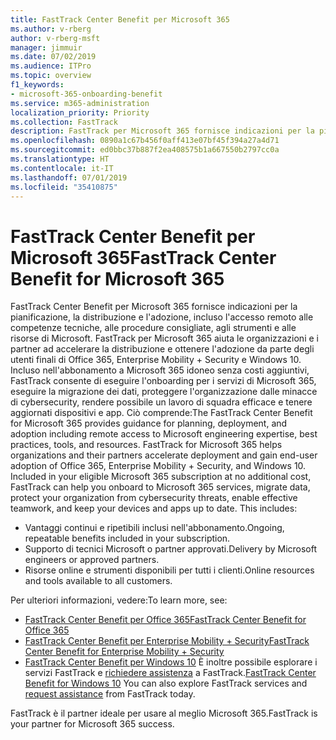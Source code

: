 ```yaml
---
title: FastTrack Center Benefit per Microsoft 365
ms.author: v-rberg
author: v-rberg-msft
manager: jimmuir
ms.date: 07/02/2019
ms.audience: ITPro
ms.topic: overview
f1_keywords:
- microsoft-365-onboarding-benefit
ms.service: m365-administration
localization_priority: Priority
ms.collection: FastTrack
description: FastTrack per Microsoft 365 fornisce indicazioni per la pianificazione, la distribuzione e l'adozione, incluso l'accesso remoto alle competenze tecniche, alle procedure consigliate, agli strumenti e alle risorse di Microsoft. FastTrack per Microsoft 365 aiuta le organizzazioni e i partner ad accelerare la distribuzione e ottenere l'adozione da parte degli utenti finali di Office 365, Windows 10 ed Enterprise Mobility + Security.
ms.openlocfilehash: 0890a1c67b456f0aff413e07bf45f394a27a4d71
ms.sourcegitcommit: ed0bbc37b887f2ea408575b1a667550b2797cc0a
ms.translationtype: HT
ms.contentlocale: it-IT
ms.lasthandoff: 07/01/2019
ms.locfileid: "35410875"
---
```

# <a name="fasttrack-center-benefit-for-microsoft-365"></a><span data-ttu-id="c7a6a-104">FastTrack Center Benefit per Microsoft 365</span><span class="sxs-lookup"><span data-stu-id="c7a6a-104">FastTrack Center Benefit for Microsoft 365</span></span>

<span data-ttu-id="c7a6a-p102">FastTrack Center Benefit per Microsoft 365 fornisce indicazioni per la pianificazione, la distribuzione e l'adozione, incluso l'accesso remoto alle competenze tecniche, alle procedure consigliate, agli strumenti e alle risorse di Microsoft. FastTrack per Microsoft 365 aiuta le organizzazioni e i partner ad accelerare la distribuzione e ottenere l'adozione da parte degli utenti finali di Office 365, Enterprise Mobility + Security e Windows 10. Incluso nell'abbonamento a Microsoft 365 idoneo senza costi aggiuntivi, FastTrack consente di eseguire l'onboarding per i servizi di Microsoft 365, eseguire la migrazione dei dati, proteggere l'organizzazione dalle minacce di cybersecurity, rendere possibile un lavoro di squadra efficace e tenere aggiornati dispositivi e app. Ciò comprende:</span><span class="sxs-lookup"><span data-stu-id="c7a6a-p102">The FastTrack Center Benefit for Microsoft 365 provides guidance for planning, deployment, and adoption including remote access to Microsoft engineering expertise, best practices, tools, and resources. FastTrack for Microsoft 365 helps organizations and their partners accelerate deployment and gain end-user adoption of Office 365, Enterprise Mobility + Security, and Windows 10. Included in your eligible Microsoft 365 subscription at no additional cost, FastTrack can help you onboard to Microsoft 365 services, migrate data, protect your organization from cybersecurity threats, enable effective teamwork, and keep your devices and apps up to date. This includes:</span></span>

- <span data-ttu-id="c7a6a-109">Vantaggi continui e ripetibili inclusi nell'abbonamento.</span><span class="sxs-lookup"><span data-stu-id="c7a6a-109">Ongoing, repeatable benefits included in your subscription.</span></span>
- <span data-ttu-id="c7a6a-110">Supporto di tecnici Microsoft o partner approvati.</span><span class="sxs-lookup"><span data-stu-id="c7a6a-110">Delivery by Microsoft engineers or approved partners.</span></span>
- <span data-ttu-id="c7a6a-111">Risorse online e strumenti disponibili per tutti i clienti.</span><span class="sxs-lookup"><span data-stu-id="c7a6a-111">Online resources and tools available to all customers.</span></span>
  
<span data-ttu-id="c7a6a-112">Per ulteriori informazioni, vedere:</span><span class="sxs-lookup"><span data-stu-id="c7a6a-112">To learn more, see:</span></span>

- [<span data-ttu-id="c7a6a-113">FastTrack Center Benefit per Office 365</span><span class="sxs-lookup"><span data-stu-id="c7a6a-113">FastTrack Center Benefit for Office 365</span></span>](O365-fasttrack-benefit-for-office-365.md) 
- [<span data-ttu-id="c7a6a-114">FastTrack Center Benefit per Enterprise Mobility + Security</span><span class="sxs-lookup"><span data-stu-id="c7a6a-114">FastTrack Center Benefit for Enterprise Mobility + Security</span></span>](EMS-fasttrack-benefit-for-EMS.md)
- <span data-ttu-id="c7a6a-115">[FastTrack Center Benefit per Windows 10](Win-10-fasttrack-benefit-for-Windows-10.md) È inoltre possibile esplorare i servizi FastTrack e [richiedere assistenza](https://go.microsoft.com/fwlink/p/?LinkId=2003903) a FastTrack.</span><span class="sxs-lookup"><span data-stu-id="c7a6a-115">[FastTrack Center Benefit for Windows 10](Win-10-fasttrack-benefit-for-Windows-10.md) You can also explore FastTrack services and [request assistance](https://go.microsoft.com/fwlink/p/?LinkId=2003903) from FastTrack today.</span></span>

<span data-ttu-id="c7a6a-116">FastTrack è il partner ideale per usare al meglio Microsoft 365.</span><span class="sxs-lookup"><span data-stu-id="c7a6a-116">FastTrack is your partner for Microsoft 365 success.</span></span>
  
  

 